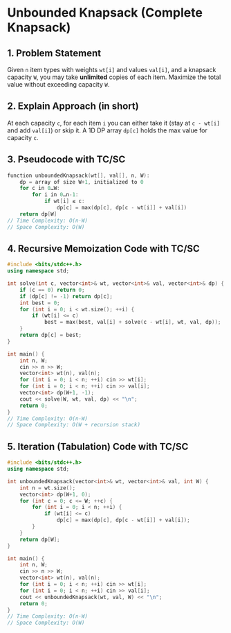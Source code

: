 # Unbounded Knapsack (Complete Knapsack)

## 1. Problem Statement  
Given `n` item types with weights `wt[i]` and values `val[i]`, and a knapsack capacity `W`, you may take **unlimited** copies of each item. Maximize the total value without exceeding capacity `W`.

## 2. Explain Approach (in short)  
At each capacity `c`, for each item `i` you can either take it (stay at `c - wt[i]` and add `val[i]`) or skip it. A 1D DP array `dp[c]` holds the max value for capacity `c`.  

## 3. Pseudocode with TC/SC  
```cpp
function unboundedKnapsack(wt[], val[], n, W):
    dp = array of size W+1, initialized to 0
    for c in 0…W:
        for i in 0…n-1:
            if wt[i] ≤ c:
                dp[c] = max(dp[c], dp[c - wt[i]] + val[i])
    return dp[W]
// Time Complexity: O(n·W)
// Space Complexity: O(W)
```

## 4. Recursive Memoization Code with TC/SC  
```cpp
#include <bits/stdc++.h>
using namespace std;

int solve(int c, vector<int>& wt, vector<int>& val, vector<int>& dp) {
    if (c == 0) return 0;
    if (dp[c] != -1) return dp[c];
    int best = 0;
    for (int i = 0; i < wt.size(); ++i) {
        if (wt[i] <= c)
            best = max(best, val[i] + solve(c - wt[i], wt, val, dp));
    }
    return dp[c] = best;
}

int main() {
    int n, W;
    cin >> n >> W;
    vector<int> wt(n), val(n);
    for (int i = 0; i < n; ++i) cin >> wt[i];
    for (int i = 0; i < n; ++i) cin >> val[i];
    vector<int> dp(W+1, -1);
    cout << solve(W, wt, val, dp) << "\n";
    return 0;
}
// Time Complexity: O(n·W)
// Space Complexity: O(W + recursion stack)
```

## 5. Iteration (Tabulation) Code with TC/SC  
```cpp
#include <bits/stdc++.h>
using namespace std;

int unboundedKnapsack(vector<int>& wt, vector<int>& val, int W) {
    int n = wt.size();
    vector<int> dp(W+1, 0);
    for (int c = 0; c <= W; ++c) {
        for (int i = 0; i < n; ++i) {
            if (wt[i] <= c)
                dp[c] = max(dp[c], dp[c - wt[i]] + val[i]);
        }
    }
    return dp[W];
}

int main() {
    int n, W;
    cin >> n >> W;
    vector<int> wt(n), val(n);
    for (int i = 0; i < n; ++i) cin >> wt[i];
    for (int i = 0; i < n; ++i) cin >> val[i];
    cout << unboundedKnapsack(wt, val, W) << "\n";
    return 0;
}
// Time Complexity: O(n·W)
// Space Complexity: O(W)
```

<!-- You can save this as `Unbounded-Knapsack.md` and upload to Canvas -->
